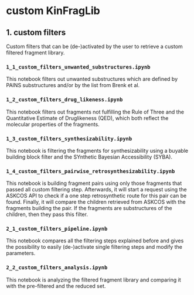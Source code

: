 # custom KinFragLib
## 1. custom filters
Custom filters that can be (de-)activated by the user to retrieve a custom filtered fragment
library.
### `1_1_custom_filters_unwanted_substructures.ipynb`
This notebook filters out unwanted substructures which are defined by PAINS
substructures and/or by the list from Brenk et al.
### `1_2_custom_filters_drug_likeness.ipynb`
This notebook filters out fragments not fulfilling the Rule of Three and the Quantitative Estimate
of Druglikeness (QED), which both reflect the molecular properties of the fragments.
### `1_3_custom_filters_synthesizability.ipynb`
This notebook is filtering the fragments for synthesizability using a buyable building block
filter and the SYnthetic Bayesian Accessibility (SYBA).
### `1_4_custom_filters_pairwise_retrosynthesizability.ipynb`
This notebook is building fragment pairs using only those fragments that passed all custom filtering step.
Afterwards, it will start a request using the ASKCOS API to check if a one step retrosynthetic route for this pair can be found.
Finally, it will compare the children retrieved from ASKCOS with the fragments building the pair. If the fragments are
substructures of the children, then they pass this filter.
### `2_1_custom_filters_pipeline.ipynb`
This notebook compares all the filtering steps explained before and gives the possibility to easily (de-)activate
single filtering steps and modify the parameters.
### `2_2_custom_filters_analysis.ipynb`
This notebook is analyzing the filtered fragment library and comparing it with the pre-filtered and the reduced set.